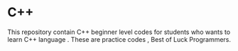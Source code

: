 # C++
This repository contain  C++ beginner level codes for students who wants to learn C++ language . These are practice codes , Best of Luck Programmers. 
